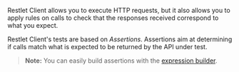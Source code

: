 Restlet Client allows you to execute HTTP requests, but it also allows you to apply rules on calls to check that the responses received correspond to what you expect.

Restlet Client's tests are based on *Assertions*. Assertions aim at determining if calls match what is expected to be returned by the API under test.

>**Note:** You can easily build assertions with the [expression builder](../expressions/overview "Expression builder").
